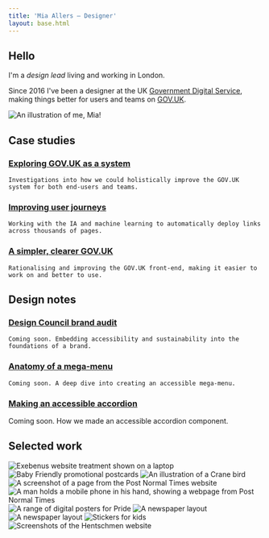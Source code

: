 ```yaml
---
title: 'Mia Allers — Designer'
layout: base.html
---
```




<section>
<div class="grid">
  <div class="about">
   <h1>Hello</h1>
  
   I'm a <i>design lead</i> living and working in London. 

   Since 2016 I've been a designer at the UK <a href="https://www.gov.uk/government/organisations/government-digital-service">Government Digital Service</a>, making things better for users and teams on <a href="https://www.gov.uk">GOV.UK</a>. 

   <div class="note"></div>
 </div>
   <img  class="about-img" src="/assets/images/portrait.png" alt="An illustration of me, Mia!"> 
 </div> 
</section>

<section>
<div class="[ grid ] [ projects ]">
<div class="right">
   <!-- <h2><span class="gov-logo">GOV.UK</span>Case studies</h2> -->
   <h2>Case studies</h2>
   
   <h3 id="project-3"><a href="/content-types">Exploring GOV.UK as a system</a></h3>

    Investigations into how we could holistically improve the GOV.UK system for both end-users and teams. 

   <h3 id="project-2"><a href="/taxonomy">Improving user journeys</a></h3>

    Working with the IA and machine learning to automatically deploy links across thousands of pages.   

   <h3 id="project-1"><a href="/template">A simpler, clearer GOV.UK</a></h3>
   
    Rationalising and improving the GOV.UK front-end, making it easier to work on and better to use.   

</div>
</div>

<div class="[ grid ] [ notes ]">
<div class="right">
<h2>Design notes</h2>
   
   <h3><a href="/">Design Council brand audit</a></h3>

    Coming soon. Embedding accessibility and sustainability into the foundations of a brand.

   <h3><a href="/">Anatomy of a mega-menu</a></h3>

    Coming soon. A deep dive into creating an accessible mega-menu.

   <h3><a href="/">Making an accessible accordion</a></h3>

   Coming soon. How we made an accessible accordion component.

</div> 
</div>  
</section>

<section class="gallery">
<div class="[ grid ]">  
  <h2 class="right">Selected work</h2>
</div>


 <div class="grid">     
 
 <!-- <img  class="left-small" src="/assets/images/exebenus.png" alt="Exebenus logo mark">  -->
 <img  class="right-big" src="/assets/images/exebenus2.png" alt="Exebenus website treatment shown on a laptop"> 


<!-- <picture class="left-big">
    <source media="(min-width: 800px)" srcset="/assets/images/bf-postcards.png">
    <source media="(max-width: 400px)" srcset="/assets/images/bf-postcards-mob.png">
    <img src="/assets/images/bf-postcards.png" alt="Baby Friendly promotional postcards">
</picture>  -->

<img class="middle" src="/assets/images/bf-postcards-mob.png" alt="Baby Friendly promotional postcards">

 <img  class="right-big" src="/assets/images/crane.png" alt="An illustration of a Crane bird"> 

 <img  class="left-half" src="/assets/images/pnt1.png" alt="A screenshot of a page from the Post Normal Times website">

<picture class="right-half">
    <source media="(min-width: 800px)" srcset="/assets/images/pnt2.png">
    <source media="(max-width: 450px)" srcset="/assets/images/pnt2-mob.png">
    <img src="/assets/images/pnt2.png" alt="A man holds a mobile phone in his hand, showing a webpage from Post Normal Times">
</picture> 


 <picture class="middle">
    <source media="(min-width: 800px)" srcset="/assets/images/pride.png">
    <source media="(max-width: 450px)" srcset="/assets/images/pride-mob.png">
    <img src="/assets/images/pride.png" alt="A range of digital posters for Pride">
</picture> 

 <img  class="left-half" src="/assets/images/uia-2.png" alt="A newspaper layout"> 
 <img  class="right-half" src="/assets/images/uia-1.png" alt="A newspaper layout"> 
    
 <img class="right-big" src="/assets/images/stickers.png" alt="Stickers for kids">


<picture class="middle">
    <source media="(min-width: 800px)" srcset="/assets/images/hm4.png">
    <source media="(max-width: 450px)" srcset="/assets/images/hm5.png">
    <img src="/assets/images/hm4.png" alt="Screenshots of the Hentschmen website">
</picture> 



</div>
</section>





